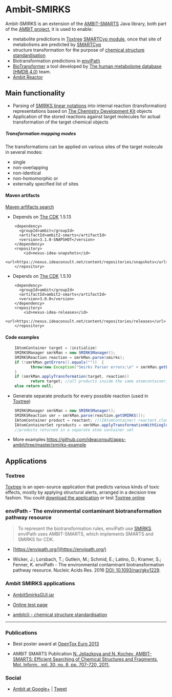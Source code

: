 # Ambit-SMIRKS

Ambit-SMIRKS is an extension of the [AMBIT-SMARTS](smarts.html) Java library, both part of the [AMBIT project](http://ambit.sf.net), it is used to enable: 

- metabolite predictions in [Toxtree](http://toxtree.sourceforge.net) [SMARTCyp module](http://toxtree.sourceforge.net/smartcyp.html), once that site of metabolisms are predicted by [SMARTCyp](http://http://smartcyp.sund.ku.dk/)
- structure transformation for the purpose of [chemical structure standardisation](http://ambit.sourceforge.net/ambitcli_standardisation.html)
- Biotransformation predictions in [enviPath](https://envipath.org/)
- [BioTransformer](https://bitbucket.org/djoumbou/biotransformer) a tool developed by [The human metabolome database (HMDB 4.0)](https://doi.org/10.1093/nar/gkx1089) team.
- [Ambit Reactor](reactor.html)

## Main functionality

* Parsing of [SMIRKS linear notations](http://www.daylight.com/dayhtml_tutorials/languages/smirks/) into internal reaction (transformation) representations based on [The Chemistry Development Kit](http://cdk.sf.net) objects 
* Application of the stored reactions against target molecules for actual transformation of the target chemical objects 

##### Transformation mapping modes

The transformations can be applied on various sites of the target molecule in several modes:
 
 * single 
 * non-overlapping 
 * non-identical
 * non-homomorphic or
 * externally specified list of sites

#### Maven artifacts

[Maven arfifacts search](https://nexus.ideaconsult.net/#nexus-search;quick~ambit2-smarts)

* Depends on [The CDK](http://cdk.sf.net) 1.5.13 
 
````
    <dependency>
      <groupId>ambit</groupId>
      <artifactId>ambit2-smarts</artifactId>
      <version>3.1.0-SNAPSHOT</version>
    </dependency>
    <repository>
		<id>nexus-idea-snapshots</id>
		<url>https://nexus.ideaconsult.net/content/repositories/snapshots</url>
    </repository> 
````

* Depends on [The CDK](http://cdk.sf.net) 1.5.10

````
    <dependency>
      <groupId>ambit</groupId>
      <artifactId>ambit2-smarts</artifactId>
      <version>3.0.0</version>
    </dependency>
    <repository>
		<id>nexus-idea-releases</id>
		<url>https://nexus.ideaconsult.net/content/repositories/releases</url>
    </repository>
````

#### Code examples

```java
    IAtomContainer target = (initialize)
    SMIRKSManager smrkMan = new SMIRKSManager();
    SMIRKSReaction reaction = smrkMan.parse(smirks);
    if (!smrkMan.getErrors().equals(""))  {
           throw(new Exception("Smirks Parser errors:\n" + smrkMan.getErrors()));
    }
    if (smrkMan.applyTransformation(target, reaction)) 
           return target; //all products inside the same atomcontainer, could be disconnected
    else return null;
```

 * Generate separate products for every possible reaction (used in [Toxtree](http://toxtree.sf.net/smartcyp.html))

```java
    SMIRKSManager smrkMan = new SMIRKSManager();
    SMIRKSReaction smr = smrkMan.parse(reaction.getSMIRKS());
    IAtomContainer product = reactant; //(IAtomContainer) reactant.clone();
    IAtomContainerSet rproducts = smrkMan.applyTransformationWithSingleCopyForEachPos(product, null, smr);
    //products returned in a separate atom sontainer set
```

 * More examples https://github.com/ideaconsult/apps-ambit/tree/master/smirks-example

## Applications 

### Toxtree 

[Toxtree](http://toxtree.sf.net) is an open-source application that predicts various kinds of toxic effects, mostly by applying structural alerts, arranged in a decision tree fashion.
You could [download the application](http://toxtree.sourceforge.net/download.html) or test [Toxtree online](http://toxtree.sourceforge.net/predict?search=omeprazole)

### enviPath - The environmental contaminant biotransformation pathway resource

>To represent the biotransformation rules, enviPath use [SMIRKS](http://daylight.com/dayhtml_tutorials/languages/smirks/). enviPath uses AMBIT-SMARTS, which implements SMARTS and SMIRKS for CDK.

 * [https://envipath.org/](https://envipath.org/)
 
 * Wicker, J.; Lorsbach, T.; Gutlein, M.; Schmid, E.; Latino, D.; Kramer, S.; Fenner, K. enviPath - The environmental contaminant biotransformation pathway resource. Nucleic Acids Res. 2016 [DOI: 10.1093/nar/gkv1229](http://dx.doi.org/10.1093/nar/gkv1229).

### Ambit SMIRKS applications

 * [AmbitSmirksGUI.jar](http://web.uni-plovdiv.bg/nick/ambit-tools/AmbitSmirksGUI-1.02b.jar)
 
 * [Online test page](https://apps.ideaconsult.net/data/demo/reaction)
  
 * [ambitcli - chemical structure standardisation](http://ambit.sourceforge.net/ambitcli_standardisation.html)
 
---

### Publications 

 * Best poster award at [OpenTox Euro 2013](https://www.slideshare.net/jeliazkova_nina/bx37-ambit-smirksmainzseptember2013) 
 
 * AMBIT SMARTS Publication [N. Jeliazkova and N. Kochev, AMBIT-SMARTS: Efficient Searching of Chemical Structures and Fragments, Mol. Inform., vol. 30, no. 8, pp. 707-720, 2011.](http://onlinelibrary.wiley.com/doi/10.1002/minf.201100028/abstract) 
 
### Social

 * [Ambit at Google+](https://plus.google.com/b/116849658963631645389/116849658963631645389/posts) | <a href="https://twitter.com/share" class="twitter-share-button" data-via="10705013" data-related="10705013" data-count="none" data-hashtags="ambit,smirks,metabolism,oteu13,opentox">Tweet</a>



